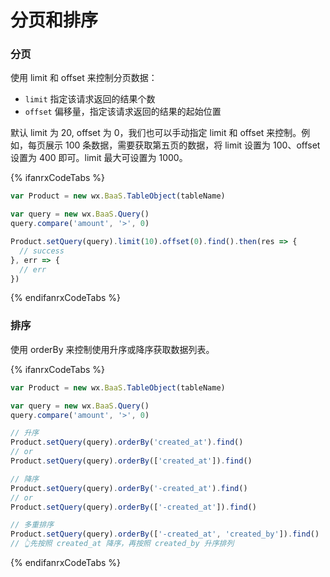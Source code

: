 # 分页和排序

### 分页

使用 limit 和 offset 来控制分页数据：

- `limit`  指定该请求返回的结果个数
- `offset`  偏移量，指定该请求返回的结果的起始位置

默认 limit 为 20, offset 为 0，我们也可以手动指定 limit 和 offset 来控制。例如，每页展示 100 条数据，需要获取第五页的数据，将 limit 设置为 100、offset 设置为 400 即可。limit 最大可设置为 1000。

{% ifanrxCodeTabs %}
```js
var Product = new wx.BaaS.TableObject(tableName)

var query = new wx.BaaS.Query()
query.compare('amount', '>', 0)

Product.setQuery(query).limit(10).offset(0).find().then(res => {
  // success
}, err => {
  // err
})
```
{% endifanrxCodeTabs %}

### 排序

使用 orderBy 来控制使用升序或降序获取数据列表。

{% ifanrxCodeTabs %}
```js
var Product = new wx.BaaS.TableObject(tableName)

var query = new wx.BaaS.Query()
query.compare('amount', '>', 0)

// 升序
Product.setQuery(query).orderBy('created_at').find()
// or
Product.setQuery(query).orderBy(['created_at']).find()

// 降序
Product.setQuery(query).orderBy('-created_at').find()
// or
Product.setQuery(query).orderBy(['-created_at']).find()

// 多重排序
Product.setQuery(query).orderBy(['-created_at', 'created_by']).find()
// 👆先按照 created_at 降序，再按照 created_by 升序排列
```
{% endifanrxCodeTabs %}